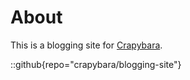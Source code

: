 # About
This is a blogging site for [Crapybara](https://github.com/crapybara).

::github{repo="crapybara/blogging-site"}

